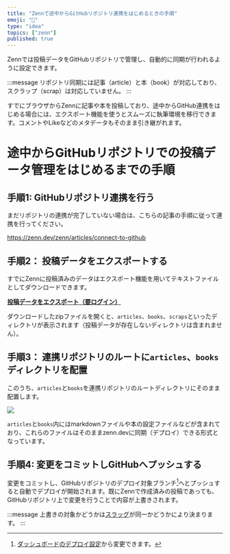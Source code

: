 ```yaml
---
title: "Zennで途中からGitHubリポジトリ連携をはじめるときの手順"
emoji: "🐙"
type: "idea"
topics: ["zenn"]
published: true
---
```


Zennでは投稿データをGitHubリポジトリで管理し、自動的に同期が行われるように設定できます。

:::message
リポジトリ同期には記事（article）と本（book）が対応しており、スクラップ（scrap）は対応していません。
:::


すでにブラウザからZennに記事や本を投稿しており、途中からGitHub連携をはじめる場合には、エクスポート機能を使うとスムーズに執筆環境を移行できます。コメントやLikeなどのメタデータもそのまま引き継がれます。

# 途中からGitHubリポジトリでの投稿データ管理をはじめるまでの手順


## 手順1: GitHubリポジトリ連携を行う

まだリポジトリの連携が完了していない場合は、こちらの記事の手順に従って連携を行ってください。

https://zenn.dev/zenn/articles/connect-to-github

## 手順2： 投稿データをエクスポートする
すでにZennに投稿済みのデータはエクスポート機能を用いてテキストファイルとしてダウンロードできます。

**[投稿データをエクスポート（要ログイン）](https://zenn.dev/settings/export)**

ダウンロードしたzipファイルを開くと、`articles`、`books`、`scraps`といったディレクトリが表示されます（投稿データが存在しないディレクトリは含まれません）。

## 手順3： 連携リポジトリのルートに`articles`、`books`ディレクトリを配置

このうち、`articles`と`books`を連携リポジトリのルートディレクトリにそのまま配置します。

![](https://storage.googleapis.com/zenn-user-upload/yu84oke4inu5l5prmrowrqtgvv9y)

`articles`と`books`内にはmarkdownファイルや本の設定ファイルなどが含まれており、これらのファイルはそのままzenn.devに同期（デプロイ）できる形式となっています。

## 手順4: 変更をコミットしGitHubへプッシュする
変更をコミットし、GitHubリポジトリのデプロイ対象ブランチ[^1]へとプッシュすると自動でデプロイが開始されます。既にZennで作成済みの投稿であっても、GitHubリポジトリ上で変更を行うことで内容が上書きされます。

:::message
上書きの対象かどうかは[スラッグ](https://zenn.dev/zenn/articles/what-is-slug)が同一かどうかにより決まります。
:::

[^1]: [ダッシュボードのデプロイ設定](https://zenn.dev/dashboard/deploys)から変更できます。